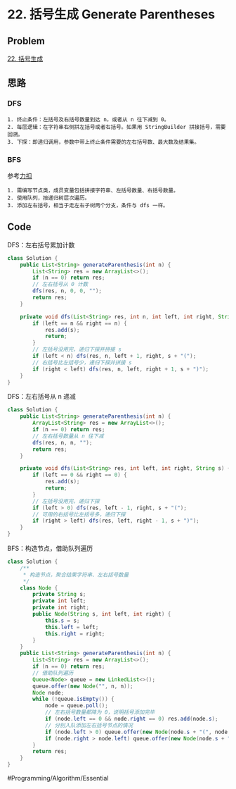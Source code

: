 # 22. 括号生成 Generate Parentheses

## Problem

[22. 括号生成](https://leetcode-cn.com/problems/generate-parentheses/) 

## 思路

### DFS

	1. 终止条件：左括号及右括号数量到达 n，或者从 n 往下减到 0。
	2. 每层逻辑：在字符串右侧拼左括号或者右括号。如果用 StringBuilder 拼接括号，需要回溯。
	3. 下探：即递归调用，参数中带上终止条件需要的左右括号数、最大数及结果集。

### BFS

参考[力扣](https://leetcode-cn.com/problems/generate-parentheses/solution/hui-su-suan-fa-by-liweiwei1419/)

	1. 需编写节点类，成员变量包括拼接字符串、左括号数量、右括号数量。
	2. 使用队列，按递归树层次遍历。
	3. 添加左右括号，相当于走左右子树两个分支，条件与 dfs 一样。

## Code

DFS：左右括号累加计数

```java
class Solution {
    public List<String> generateParenthesis(int n) {
        List<String> res = new ArrayList<>();
        if (n == 0) return res;
        // 左右括号从 0 计数
        dfs(res, n, 0, 0, "");
        return res;
    }

    private void dfs(List<String> res, int n, int left, int right, String s) {
        if (left == n && right == n) {
            res.add(s);
            return;
        }
        // 左括号没用完，递归下探并拼接 s
        if (left < n) dfs(res, n, left + 1, right, s + "(");
        // 右括号比左括号少，递归下探并拼接 s
        if (right < left) dfs(res, n, left, right + 1, s + ")");
    }
}
```

DFS：左右括号从 n 递减

```java
class Solution {
    public List<String> generateParenthesis(int n) {
        ArrayList<String> res = new ArrayList<>();
        if (n == 0) return res;
        // 左右括号数量从 n 往下减
        dfs(res, n, n, "");
        return res;
    }

    private void dfs(List<String> res, int left, int right, String s) {
        if (left == 0 && right == 0) {
            res.add(s);
            return;
        }
        // 左括号没用完，递归下探
        if (left > 0) dfs(res, left - 1, right, s + "(");
        // 可用的右括号比左括号多，递归下探
        if (right > left) dfs(res, left, right - 1, s + ")");
    }
}
```

BFS：构造节点，借助队列遍历

```java
class Solution {
    /**
     * 构造节点，聚合结果字符串、左右括号数量
     */
    class Node {
        private String s;
        private int left;
        private int right;
        public Node(String s, int left, int right) {
            this.s = s;
            this.left = left;
            this.right = right;
        }
    }
    public List<String> generateParenthesis(int n) {
        List<String> res = new ArrayList<>();
        if (n == 0) return res;
        // 借助队列遍历
        Queue<Node> queue = new LinkedList<>();
        queue.offer(new Node("", n, n));
        Node node;
        while (!queue.isEmpty()) {
            node = queue.poll();
            // 左右括号数量都降为 0，说明括号添加完毕
            if (node.left == 0 && node.right == 0) res.add(node.s);
            // 分别入队添加左右括号节点的情况
            if (node.left > 0) queue.offer(new Node(node.s + "(", node.left - 1, node.right));
            if (node.right > node.left) queue.offer(new Node(node.s + ")", node.left, node.right - 1));
        }
        return res;
    }
}
```

#Programming/Algorithm/Essential

